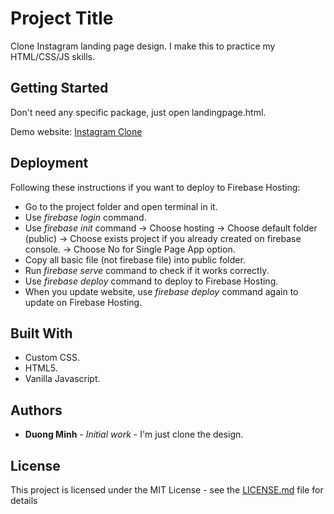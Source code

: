 # Project Title

Clone Instagram landing page design. I make this to practice my HTML/CSS/JS skills.

## Getting Started

Don't need any specific package, just open landingpage.html.

Demo website: [Instagram Clone](https://instagram-clone-5523e.web.app/)

## Deployment

Following these instructions if you want to deploy to Firebase Hosting:
 
 * Go to the project folder and open terminal in it.
 * Use *firebase login* command.
 * Use *firebase init* command -> Choose hosting -> Choose default folder (public) -> Choose exists project if you already created on firebase console. -> Choose No for Single Page App option.
 * Copy all basic file (not firebase file) into public folder.
 * Run *firebase serve* command to check if it works correctly.
 * Use *firebase deploy* command to deploy to Firebase Hosting.
 * When you update website, use *firebase deploy* command again to update on Firebase Hosting.

## Built With

* Custom CSS.
* HTML5.
* Vanilla Javascript.

## Authors

* **Duong Minh** - *Initial work* - I'm just clone the design.

## License

This project is licensed under the MIT License - see the [LICENSE.md](LICENSE.md) file for details

